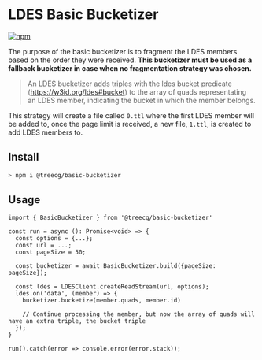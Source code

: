 # LDES Basic Bucketizer
[![npm](https://img.shields.io/npm/v/@treecg/basic-bucketizer)](https://www.npmjs.com/package/@treecg/basic-bucketizer)

The purpose of the basic bucketizer is to fragment the LDES members based on the order they were received. **This bucketizer must be used as a fallback bucketizer in case when no fragmentation strategy was chosen.**

> An LDES bucketizer adds triples with the ldes bucket predicate (https://w3id.org/ldes#bucket) to the array of quads representating an LDES member, indicating the bucket in which the member belongs.

This strategy will create a file called `0.ttl` where the first LDES member will be added to, once the page limit is received, a new file, `1.ttl`, is created to add LDES members to.

## Install

```bash
> npm i @treecg/basic-bucketizer
```

## Usage

```
import { BasicBucketizer } from '@treecg/basic-bucketizer'

const run = async (): Promise<void> => {
  const options = {...};
  const url = ...;
  const pageSize = 50;

  const bucketizer = await BasicBucketizer.build({pageSize: pageSize});

  const ldes = LDESClient.createReadStream(url, options);
  ldes.on('data', (member) => {
    bucketizer.bucketize(member.quads, member.id)

    // Continue processing the member, but now the array of quads will have an extra triple, the bucket triple
  });
}

run().catch(error => console.error(error.stack));
```